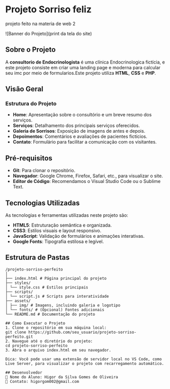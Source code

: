 # Projeto Sorriso feliz

projeto feito na materia de web 2

![Banner do
Projeto](print da tela do site)

## Sobre o Projeto

A **consultorio de Endocrinologista** é uma clínica Endocrinologica fictícia, e este
projeto consiste em criar uma landing page e moderna para
calcular seu imc por meio de formularios.Este projeto utiliza **HTML**, **CSS** e
**PHP**.

## Visão Geral

### Estrutura do Projeto

- **Home**: Apresentação sobre o consultório e um breve resumo dos
  serviços.
- **Serviços**: Detalhamento dos principais serviços oferecidos.
- **Galeria de Sorrisos**: Exposição de imagens de antes e depois.
- **Depoimentos**: Comentários e avaliações de pacientes fictícios.
- **Contato**: Formulário para facilitar a comunicação com os
  visitantes.

## Pré-requisitos

- **Git**: Para clonar o repositório.
- **Navegador**: Google Chrome, Firefox, Safari, etc., para visualizar
  o site.
- **Editor de Código**: Recomendamos o Visual Studio Code ou o Sublime
  Text.

## Tecnologias Utilizadas

As tecnologias e ferramentas utilizadas neste projeto são:

- **HTML5**: Estruturação semântica e organizada.
- **CSS3**: Estilos visuais e layout responsivo.
- **JavaScript**: Validação de formulários e animações interativas.
- **Google Fonts**: Tipografia estilosa e legível.


## Estrutura de Pastas

```plaintext
/projeto-sorriso-perfeito
│
├── index.html # Página principal do projeto
├── styles/
│ └── style.css # Estilos principais
├── scripts/
│ └── script.js # Scripts para interatividade
├── assets/
│ ├── img/ # Imagens, incluindo galeria e logotipo
│ └── fonts/ # (Opcional) Fontes adicionais
└── README.md # Documentação do projeto

## Como Executar o Projeto
1. Clone o repositório em sua máquina local:
git clone https://github.com/seu_usuario/projeto-sorriso-
perfeito.git
2. Navegue até o diretório do projeto:
cd projeto-sorriso-perfeito
3. Abra o arquivo index.html em seu navegador.

Dica: Você pode usar uma extensão de servidor local no VS Code, como
Live Server, para visualizar o projeto com recarregamento automático.

## Desenvolvedor
 Nome do Aluno: Higor da Silva Gomes de Oliveira 
 Contato: higorgom002@gmail.com
```
